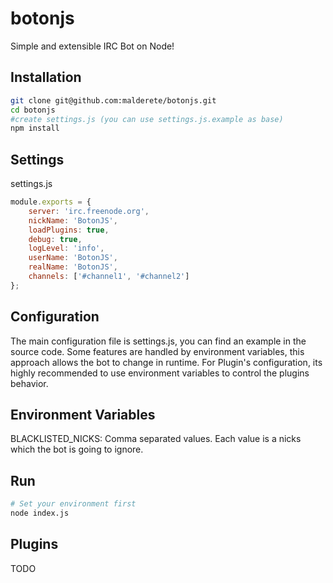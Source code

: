 botonjs
=======

Simple and extensible IRC Bot on Node!

Installation
------------
```bash
git clone git@github.com:malderete/botonjs.git
cd botonjs
#create settings.js (you can use settings.js.example as base)
npm install
```

Settings
--------
settings.js
```javascript
module.exports = {
    server: 'irc.freenode.org',
    nickName: 'BotonJS',
    loadPlugins: true,
    debug: true,
    logLevel: 'info',
    userName: 'BotonJS',
    realName: 'BotonJS',
    channels: ['#channel1', '#channel2']
};
```

Configuration
-------------
The main configuration file is settings.js, you can find an example in the source code.
Some features are handled by environment variables, this approach allows the bot to change in runtime.
For Plugin's configuration, its highly recommended to use environment variables to control the plugins behavior.

Environment Variables
---------------------
BLACKLISTED_NICKS: Comma separated values. Each value is a nicks which the bot is going to ignore.

Run
---
```bash
# Set your environment first
node index.js
```

Plugins
-------
TODO
